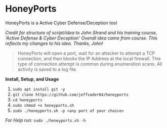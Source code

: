 # HoneyPorts
HoneyPorts is a Active Cyber Defense/Deception tool

*Credit for structure of script/idea to John Strand and his training course, 'Active Defense & Cyber Deception'*
*Overall idea came from course. This reflects my changes to his idea. Thanks, John!*

>HoneyPorts will open a port, wait for an attacker to attempt a TCP connection, and then blocks the IP Address at the local firewall.  This type of connection attempt is common during enumeration scans.  All activity is saved to a log file.

**Install, Setup, and Usage**
1. `sudo apt install git -y`
2. `git clone https://github.com/jeffvader84/honeyports`
3. `cd honeyports`
4. `sudo chmod +x honeyports.sh`
5. `sudo ./honeyports.sh -p <any port of your choice>`

*For Help run:*
`sudo ./honeyports.sh -h`

